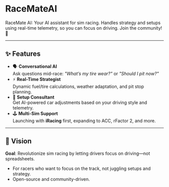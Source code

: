 # RaceMateAI
RaceMate AI: Your AI assistant for sim racing. Handles strategy and setups using real-time telemetry, so you can focus on driving. Join the community! 🏁

---

## ✨ Features  
- 🗣️ **Conversational AI**  
  Ask questions mid-race: *"What’s my tire wear?"* or *"Should I pit now?"*  
- ⚡ **Real-Time Strategist**  
  Dynamic fuel/tire calculations, weather adaptation, and pit stop planning.  
- 🔧 **Setup Consultant**  
  Get AI-powered car adjustments based on your driving style and telemetry.  
- 🕹️ **Multi-Sim Support**  
  Launching with **iRacing** first, expanding to ACC, rFactor 2, and more.  

---

## 🚀 Vision  
**Goal**: Revolutionize sim racing by letting drivers focus on driving—not spreadsheets.  
- For racers who want to focus on the track, not juggling setups and strategy.  
- Open-source and community-driven.
